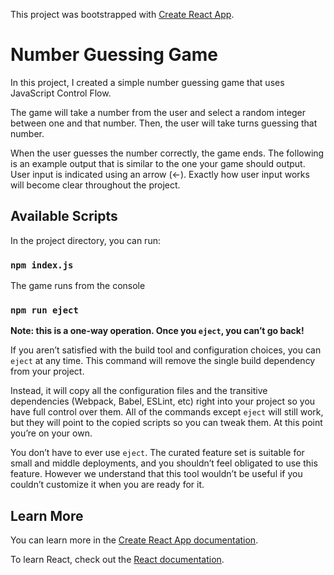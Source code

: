 This project was bootstrapped with [Create React App](https://github.com/facebookincubator/create-react-app).

# Number Guessing Game
In this project, I created a simple number guessing game that uses JavaScript Control Flow.

The game will take a number from the user and select a random integer between one and that number. Then, the user will take turns guessing that number.

When the user guesses the number correctly, the game ends. The following is an example output that is similar to the one your game should output. User input is indicated using an arrow (←). Exactly how user input works will become clear throughout the project.

## Available Scripts

In the project directory, you can run:

### `npm index.js`

The game runs from the console

### `npm run eject`

**Note: this is a one-way operation. Once you `eject`, you can’t go back!**

If you aren’t satisfied with the build tool and configuration choices, you can `eject` at any time. This command will remove the single build dependency from your project.

Instead, it will copy all the configuration files and the transitive dependencies (Webpack, Babel, ESLint, etc) right into your project so you have full control over them. All of the commands except `eject` will still work, but they will point to the copied scripts so you can tweak them. At this point you’re on your own.

You don’t have to ever use `eject`. The curated feature set is suitable for small and middle deployments, and you shouldn’t feel obligated to use this feature. However we understand that this tool wouldn’t be useful if you couldn’t customize it when you are ready for it.

## Learn More

You can learn more in the [Create React App documentation](https://facebook.github.io/create-react-app/docs/getting-started).

To learn React, check out the [React documentation](https://reactjs.org/).
